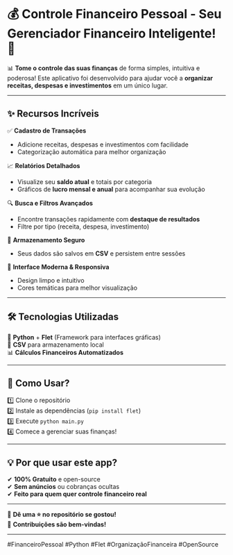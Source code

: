 # 💰 **Controle Financeiro Pessoal** - Seu Gerenciador Financeiro Inteligente! 🚀  

📊 **Tome o controle das suas finanças** de forma simples, intuitiva e poderosa! Este aplicativo foi desenvolvido para ajudar você a **organizar receitas, despesas e investimentos** em um único lugar.  

---

## ✨ **Recursos Incríveis**  

✅ **Cadastro de Transações**  
- Adicione receitas, despesas e investimentos com facilidade  
- Categorização automática para melhor organização  

📈 **Relatórios Detalhados**  
- Visualize seu **saldo atual** e totais por categoria  
- Gráficos de **lucro mensal e anual** para acompanhar sua evolução  

🔍 **Busca e Filtros Avançados**  
- Encontre transações rapidamente com **destaque de resultados**  
- Filtre por tipo (receita, despesa, investimento)  

💾 **Armazenamento Seguro**  
- Seus dados são salvos em **CSV** e persistem entre sessões  

🎨 **Interface Moderna & Responsiva**  
- Design limpo e intuitivo  
- Cores temáticas para melhor visualização  

---

## 🛠️ **Tecnologias Utilizadas**  

🐍 **Python** + **Flet** (Framework para interfaces gráficas)  
📂 **CSV** para armazenamento local  
📊 **Cálculos Financeiros Automatizados**  

---

## 🚀 **Como Usar?**  

1️⃣ Clone o repositório  
2️⃣ Instale as dependências (`pip install flet`)  
3️⃣ Execute `python main.py`  
4️⃣ Comece a gerenciar suas finanças!  

---

## 💡 **Por que usar este app?**  

✔ **100% Gratuito** e open-source  
✔ **Sem anúncios** ou cobranças ocultas  
✔ **Feito para quem quer controle financeiro real**  

---

🌟 **Dê uma ⭐ no repositório se gostou!**  
🔗 **Contribuições são bem-vindas!**  

---

#FinanceiroPessoal #Python #Flet #OrganizaçãoFinanceira #OpenSource  
